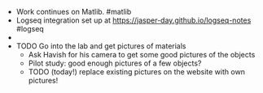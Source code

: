 - Work continues on Matlib. #matlib
- Logseq integration set up at https://jasper-day.github.io/logseq-notes #logseq
-
- TODO Go into the lab and get pictures of materials
	- Ask Havish for his camera to get some good pictures of the objects
	- Pilot study: good enough pictures of a few objects?
	- TODO (today!) replace existing pictures on the website with own pictures!